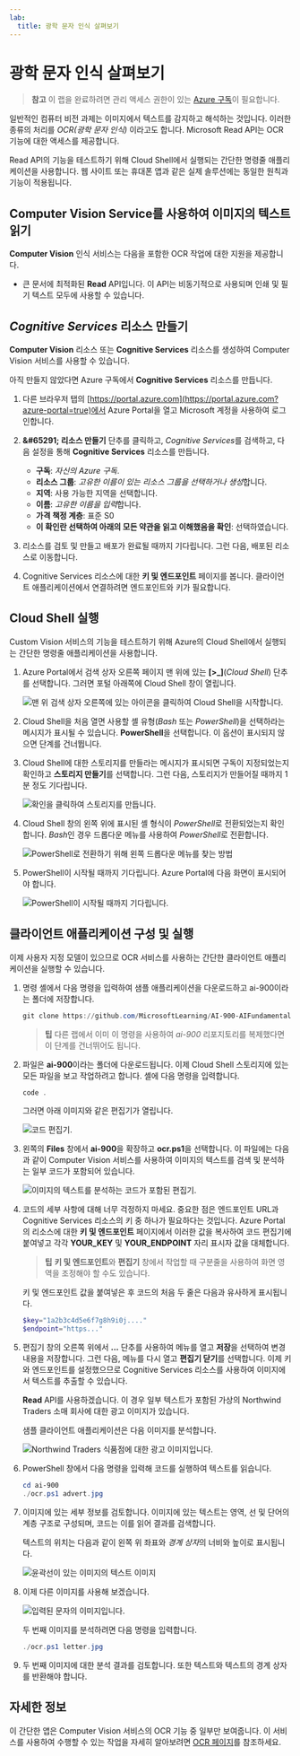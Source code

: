 ```yaml
---
lab:
  title: 광학 문자 인식 살펴보기
---
```


# <a name="explore-optical-character-recognition"></a>광학 문자 인식 살펴보기

> **참고** 이 랩을 완료하려면 관리 액세스 권한이 있는 [Azure 구독](https://azure.microsoft.com/free?azure-portal=true)이 필요합니다.

일반적인 컴퓨터 비전 과제는 이미지에서 텍스트를 감지하고 해석하는 것입니다. 이러한 종류의 처리를 *OCR(광학 문자 인식)* 이라고도 합니다. Microsoft Read API는 OCR 기능에 대한 액세스를 제공합니다. 

Read API의 기능을 테스트하기 위해 Cloud Shell에서 실행되는 간단한 명령줄 애플리케이션을 사용합니다. 웹 사이트 또는 휴대폰 앱과 같은 실제 솔루션에는 동일한 원칙과 기능이 적용됩니다.

## <a name="use-the-computer-vision-service-to-read-text-in-an-image"></a>Computer Vision Service를 사용하여 이미지의 텍스트 읽기

**Computer Vision** 인식 서비스는 다음을 포함한 OCR 작업에 대한 지원을 제공합니다.

- 큰 문서에 최적화된 **Read** API입니다. 이 API는 비동기적으로 사용되며 인쇄 및 필기 텍스트 모두에 사용할 수 있습니다.

## <a name="create-a-cognitive-services-resource"></a>*Cognitive Services* 리소스 만들기

**Computer Vision** 리소스 또는 **Cognitive Services** 리소스를 생성하여 Computer Vision 서비스를 사용할 수 있습니다.

아직 만들지 않았다면 Azure 구독에서 **Cognitive Services** 리소스를 만듭니다.

1. 다른 브라우저 탭의 [https://portal.azure.com](https://portal.azure.com?azure-portal=true)에서 Azure Portal을 열고 Microsoft 계정을 사용하여 로그인합니다.

1. **&amp;#65291; 리소스 만들기** 단추를 클릭하고, *Cognitive Services*를 검색하고, 다음 설정을 통해 **Cognitive Services** 리소스를 만듭니다.
    - **구독**: *자신의 Azure 구독*.
    - **리소스 그룹**: *고유한 이름이 있는 리소스 그룹을 선택하거나 생성*합니다.
    - **지역**: 사용 가능한 지역을 선택합니다.
    - **이름**: *고유한 이름을 입력*합니다.
    - **가격 책정 계층**: 표준 S0
    - **이 확인란 선택하여 아래의 모든 약관을 읽고 이해했음을 확인**: 선택하였습니다.

1. 리소스를 검토 및 만들고 배포가 완료될 때까지 기다립니다. 그런 다음, 배포된 리소스로 이동합니다.

1. Cognitive Services 리소스에 대한 **키 및 엔드포인트** 페이지를 봅니다. 클라이언트 애플리케이션에서 연결하려면 엔드포인트와 키가 필요합니다.

## <a name="run-cloud-shell"></a>Cloud Shell 실행

Custom Vision 서비스의 기능을 테스트하기 위해 Azure의 Cloud Shell에서 실행되는 간단한 명령줄 애플리케이션을 사용합니다.

1. Azure Portal에서 검색 상자 오른쪽 페이지 맨 위에 있는 **[>_]**(*Cloud Shell*) 단추를 선택합니다. 그러면 포털 아래쪽에 Cloud Shell 창이 열립니다. 

    ![맨 위 검색 상자 오른쪽에 있는 아이콘을 클릭하여 Cloud Shell을 시작합니다.](media/read-text-computer-vision/powershell-portal-guide-1.png)

1. Cloud Shell을 처음 열면 사용할 셸 유형(*Bash* 또는 *PowerShell*)을 선택하라는 메시지가 표시될 수 있습니다. **PowerShell**을 선택합니다. 이 옵션이 표시되지 않으면 단계를 건너뜁니다.  

1. Cloud Shell에 대한 스토리지를 만들라는 메시지가 표시되면 구독이 지정되었는지 확인하고 **스토리지 만들기**를 선택합니다. 그런 다음, 스토리지가 만들어질 때까지 1분 정도 기다립니다.

    ![확인을 클릭하여 스토리지를 만듭니다.](media/read-text-computer-vision/powershell-portal-guide-2.png)

1. Cloud Shell 창의 왼쪽 위에 표시된 셸 형식이 *PowerShell*로 전환되었는지 확인합니다. *Bash*인 경우 드롭다운 메뉴를 사용하여 *PowerShell*로 전환합니다.

    ![PowerShell로 전환하기 위해 왼쪽 드롭다운 메뉴를 찾는 방법](media/read-text-computer-vision/powershell-portal-guide-3.png) 

1. PowerShell이 시작될 때까지 기다립니다. Azure Portal에 다음 화면이 표시되어야 합니다.  

    ![PowerShell이 시작될 때까지 기다립니다.](media/read-text-computer-vision/powershell-prompt.png) 

## <a name="configure-and-run-a-client-application"></a>클라이언트 애플리케이션 구성 및 실행

이제 사용자 지정 모델이 있으므로 OCR 서비스를 사용하는 간단한 클라이언트 애플리케이션을 실행할 수 있습니다.

1. 명령 셸에서 다음 명령을 입력하여 샘플 애플리케이션을 다운로드하고 ai-900이라는 폴더에 저장합니다.

    ```PowerShell
    git clone https://github.com/MicrosoftLearning/AI-900-AIFundamentals ai-900
    ```

    >**팁** 다른 랩에서 이미 이 명령을 사용하여 *ai-900* 리포지토리를 복제했다면 이 단계를 건너뛰어도 됩니다.

1. 파일은 **ai-900**이라는 폴더에 다운로드됩니다. 이제 Cloud Shell 스토리지에 있는 모든 파일을 보고 작업하려고 합니다. 셸에 다음 명령을 입력합니다.

    ```PowerShell
    code .
    ```

    그러면 아래 이미지와 같은 편집기가 열립니다. 

    ![코드 편집기.](media/read-text-computer-vision/powershell-portal-guide-4.png)

1. 왼쪽의 **Files** 창에서 **ai-900**을 확장하고 **ocr.ps1**을 선택합니다. 이 파일에는 다음과 같이 Computer Vision 서비스를 사용하여 이미지의 텍스트를 검색 및 분석하는 일부 코드가 포함되어 있습니다.

    ![이미지의 텍스트를 분석하는 코드가 포함된 편집기.](media/read-text-computer-vision/ocr-code.png)

1. 코드의 세부 사항에 대해 너무 걱정하지 마세요. 중요한 점은 엔드포인트 URL과 Cognitive Services 리소스의 키 중 하나가 필요하다는 것입니다. Azure Portal의 리소스에 대한 **키 및 엔드포인트** 페이지에서 이러한 값을 복사하여 코드 편집기에 붙여넣고 각각 **YOUR_KEY** 및 **YOUR_ENDPOINT** 자리 표시자 값을 대체합니다.

    > **팁** **키 및 엔드포인트**와 **편집기** 창에서 작업할 때 구분줄을 사용하여 화면 영역을 조정해야 할 수도 있습니다.

    키 및 엔드포인트 값을 붙여넣은 후 코드의 처음 두 줄은 다음과 유사하게 표시됩니다.

    ```PowerShell
    $key="1a2b3c4d5e6f7g8h9i0j...."    
    $endpoint="https..."
    ```

1. 편집기 창의 오른쪽 위에서 **...** 단추를 사용하여 메뉴를 열고 **저장**을 선택하여 변경 내용을 저장합니다. 그런 다음, 메뉴를 다시 열고 **편집기 닫기**를 선택합니다. 이제 키와 엔드포인트를 설정했으므로 Cognitive Services 리소스를 사용하여 이미지에서 텍스트를 추출할 수 있습니다.

    **Read** API를 사용하겠습니다. 이 경우 일부 텍스트가 포함된 가상의 Northwind Traders 소매 회사에 대한 광고 이미지가 있습니다.

    샘플 클라이언트 애플리케이션은 다음 이미지를 분석합니다.

    ![Northwind Traders 식품점에 대한 광고 이미지입니다.](media/read-text-computer-vision/advert.jpg)

1. PowerShell 창에서 다음 명령을 입력해 코드를 실행하여 텍스트를 읽습니다.

    ```PowerShell
    cd ai-900
    ./ocr.ps1 advert.jpg
    ```

1. 이미지에 있는 세부 정보를 검토합니다. 이미지에 있는 텍스트는 영역, 선 및 단어의 계층 구조로 구성되며, 코드는 이를 읽어 결과를 검색합니다.

    텍스트의 위치는 다음과 같이 왼쪽 위 좌표와 *경계 상자*의 너비와 높이로 표시됩니다.

    ![윤곽선이 있는 이미지의 텍스트 이미지](media/read-text-computer-vision/lab-05-bounding-boxes.png)

1. 이제 다른 이미지를 사용해 보겠습니다.

    ![입력된 문자의 이미지입니다.](media/read-text-computer-vision/letter.jpg)

    두 번째 이미지를 분석하려면 다음 명령을 입력합니다.

    ```PowerShell
    ./ocr.ps1 letter.jpg
    ```

1. 두 번째 이미지에 대한 분석 결과를 검토합니다. 또한 텍스트와 텍스트의 경계 상자를 반환해야 합니다.

## <a name="learn-more"></a>자세한 정보

이 간단한 앱은 Computer Vision 서비스의 OCR 기능 중 일부만 보여줍니다. 이 서비스를 사용하여 수행할 수 있는 작업을 자세히 알아보려면 [OCR 페이지](https://docs.microsoft.com/azure/cognitive-services/computer-vision/overview-ocr)를 참조하세요.
